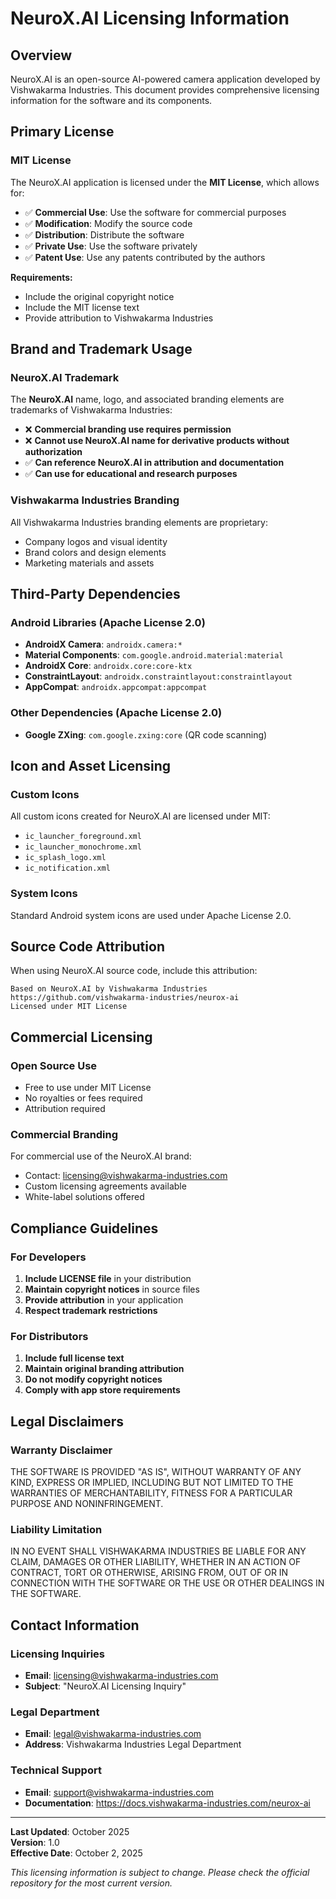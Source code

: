 # NeuroX.AI Licensing Information

## Overview

NeuroX.AI is an open-source AI-powered camera application developed by Vishwakarma Industries. This document provides comprehensive licensing information for the software and its components.

## Primary License

### MIT License
The NeuroX.AI application is licensed under the **MIT License**, which allows for:

- ✅ **Commercial Use**: Use the software for commercial purposes
- ✅ **Modification**: Modify the source code
- ✅ **Distribution**: Distribute the software
- ✅ **Private Use**: Use the software privately
- ✅ **Patent Use**: Use any patents contributed by the authors

**Requirements:**
- Include the original copyright notice
- Include the MIT license text
- Provide attribution to Vishwakarma Industries

## Brand and Trademark Usage

### NeuroX.AI Trademark
The **NeuroX.AI** name, logo, and associated branding elements are trademarks of Vishwakarma Industries:

- ❌ **Commercial branding use requires permission**
- ❌ **Cannot use NeuroX.AI name for derivative products without authorization**
- ✅ **Can reference NeuroX.AI in attribution and documentation**
- ✅ **Can use for educational and research purposes**

### Vishwakarma Industries Branding
All Vishwakarma Industries branding elements are proprietary:
- Company logos and visual identity
- Brand colors and design elements
- Marketing materials and assets

## Third-Party Dependencies

### Android Libraries (Apache License 2.0)
- **AndroidX Camera**: `androidx.camera:*`
- **Material Components**: `com.google.android.material:material`
- **AndroidX Core**: `androidx.core:core-ktx`
- **ConstraintLayout**: `androidx.constraintlayout:constraintlayout`
- **AppCompat**: `androidx.appcompat:appcompat`

### Other Dependencies (Apache License 2.0)
- **Google ZXing**: `com.google.zxing:core` (QR code scanning)

## Icon and Asset Licensing

### Custom Icons
All custom icons created for NeuroX.AI are licensed under MIT:
- `ic_launcher_foreground.xml`
- `ic_launcher_monochrome.xml`
- `ic_splash_logo.xml`
- `ic_notification.xml`

### System Icons
Standard Android system icons are used under Apache License 2.0.

## Source Code Attribution

When using NeuroX.AI source code, include this attribution:

```
Based on NeuroX.AI by Vishwakarma Industries
https://github.com/vishwakarma-industries/neurox-ai
Licensed under MIT License
```

## Commercial Licensing

### Open Source Use
- Free to use under MIT License
- No royalties or fees required
- Attribution required

### Commercial Branding
For commercial use of the NeuroX.AI brand:
- Contact: licensing@vishwakarma-industries.com
- Custom licensing agreements available
- White-label solutions offered

## Compliance Guidelines

### For Developers
1. **Include LICENSE file** in your distribution
2. **Maintain copyright notices** in source files
3. **Provide attribution** in your application
4. **Respect trademark restrictions**

### For Distributors
1. **Include full license text**
2. **Maintain original branding attribution**
3. **Do not modify copyright notices**
4. **Comply with app store requirements**

## Legal Disclaimers

### Warranty Disclaimer
THE SOFTWARE IS PROVIDED "AS IS", WITHOUT WARRANTY OF ANY KIND, EXPRESS OR IMPLIED, INCLUDING BUT NOT LIMITED TO THE WARRANTIES OF MERCHANTABILITY, FITNESS FOR A PARTICULAR PURPOSE AND NONINFRINGEMENT.

### Liability Limitation
IN NO EVENT SHALL VISHWAKARMA INDUSTRIES BE LIABLE FOR ANY CLAIM, DAMAGES OR OTHER LIABILITY, WHETHER IN AN ACTION OF CONTRACT, TORT OR OTHERWISE, ARISING FROM, OUT OF OR IN CONNECTION WITH THE SOFTWARE OR THE USE OR OTHER DEALINGS IN THE SOFTWARE.

## Contact Information

### Licensing Inquiries
- **Email**: licensing@vishwakarma-industries.com
- **Subject**: "NeuroX.AI Licensing Inquiry"

### Legal Department
- **Email**: legal@vishwakarma-industries.com
- **Address**: Vishwakarma Industries Legal Department

### Technical Support
- **Email**: support@vishwakarma-industries.com
- **Documentation**: https://docs.vishwakarma-industries.com/neurox-ai

---

**Last Updated**: October 2025  
**Version**: 1.0  
**Effective Date**: October 2, 2025

*This licensing information is subject to change. Please check the official repository for the most current version.*
